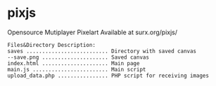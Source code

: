 # pixjs
Opensource Mutiplayer Pixelart
Available at surx.org/pixjs/
```
Files&Directory Description:
saves .......................... Directory with saved canvas
--save.png ..................... Saved canvas
index.html ..................... Main page
main.js ........................ Main script
upload_data.php ................ PHP script for receiving images
```
